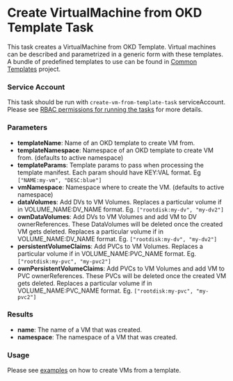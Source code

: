 # Create VirtualMachine from OKD Template Task

This task creates a VirtualMachine from OKD Template.
Virtual machines can be described and parametrized in a generic form with these templates.
A bundle of predefined templates to use can be found in [Common Templates](https://github.com/kubevirt/common-templates) project.

### Service Account

This task should be run with `create-vm-from-template-task` serviceAccount.
Please see [RBAC permissions for running the tasks](../../docs/tasks-rbac-permissions.md) for more details.

### Parameters

- **templateName**: Name of an OKD template to create VM from.
- **templateNamespace**: Namespace of an OKD template to create VM from. (defaults to active namespace)
- **templateParams**: Template params to pass when processing the template manifest. Each param should have KEY:VAL format. Eg `["NAME:my-vm", "DESC:blue"]`
- **vmNamespace**: Namespace where to create the VM. (defaults to active namespace)
- **dataVolumes**: Add DVs to VM Volumes. Replaces a particular volume if in VOLUME_NAME:DV_NAME format. Eg. `["rootdisk:my-dv", "my-dv2"]`
- **ownDataVolumes**: Add DVs to VM Volumes and add VM to DV ownerReferences. These DataVolumes will be deleted once the created VM gets deleted. Replaces a particular volume if in VOLUME_NAME:DV_NAME format. Eg. `["rootdisk:my-dv", "my-dv2"]`
- **persistentVolumeClaims**: Add PVCs to VM Volumes. Replaces a particular volume if in VOLUME_NAME:PVC_NAME format. Eg. `["rootdisk:my-pvc", "my-pvc2"]`
- **ownPersistentVolumeClaims**: Add PVCs to VM Volumes and add VM to PVC ownerReferences. These PVCs will be deleted once the created VM gets deleted. Replaces a particular volume if in VOLUME_NAME:PVC_NAME format. Eg. `["rootdisk:my-pvc", "my-pvc2"]`

### Results

- **name**: The name of a VM that was created.
- **namespace**: The namespace of a VM that was created.

### Usage

Please see [examples](examples) on how to create VMs from a template.
